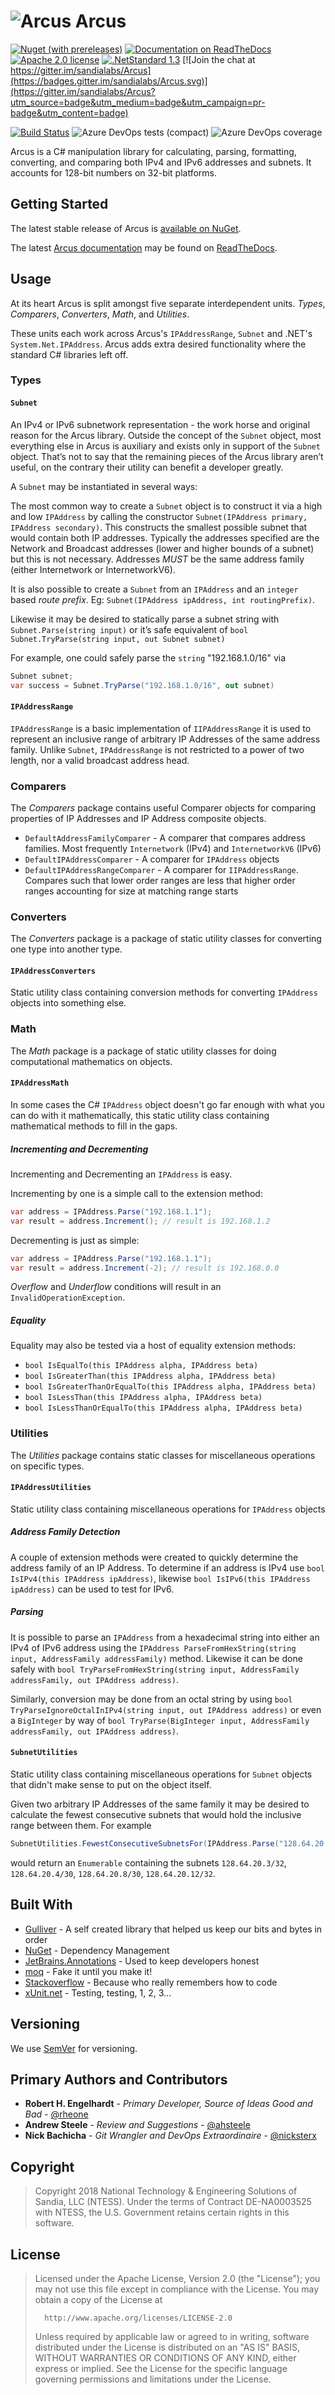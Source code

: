 # ![Arcus](resources/images/icon_64x64.png) Arcus

[![Nuget (with prereleases)](https://img.shields.io/nuget/vpre/Arcus?logo=nuget)](https://www.nuget.org/packages/Arcus/)
[![Documentation on ReadTheDocs](https://img.shields.io/badge/Read%20the%20Docs-Arcus-lightgrey?logo=read%20the%20docs)](https://arcus.readthedocs.io)
[![Apache 2.0 license](https://img.shields.io/github/license/sandialabs/arcus)](https://github.com/sandialabs/Arcus/blob/master/LICENSE)
[![.NetStandard 1.3](https://img.shields.io/badge/targets-.NETStandard%201.3-blueviolet)](https://docs.microsoft.com/en-us/dotnet/standard/net-standard)
[![Join the chat at https://gitter.im/sandialabs/Arcus](https://badges.gitter.im/sandialabs/Arcus.svg)](https://gitter.im/sandialabs/Arcus?utm_source=badge&utm_medium=badge&utm_campaign=pr-badge&utm_content=badge)

[![Build Status](https://dev.azure.com/sandianationallabs/Arcus/_apis/build/status/sandialabs.Arcus?branchName=master)](https://dev.azure.com/sandianationallabs/Arcus/_build/latest?definitionId=2&branchName=master)
![Azure DevOps tests (compact)](https://img.shields.io/azure-devops/tests/sandianationallabs/Arcus/2?compact_message)
![Azure DevOps coverage](https://img.shields.io/azure-devops/coverage/sandianationallabs/Arcus/2)

Arcus is a C# manipulation library for calculating, parsing, formatting, converting, and comparing both IPv4 and IPv6 addresses and subnets. It accounts for 128-bit numbers on 32-bit platforms.

## Getting Started

The latest stable release of Arcus is [available on NuGet](https://www.nuget.org/packages/Arcus/).

The latest [Arcus documentation](https://arcus.readthedocs.io/en/latest/) may be found on [ReadTheDocs](https://arcus.readthedocs.io/en/latest/).

## Usage

At its heart Arcus is split amongst five separate interdependent units. _Types_, _Comparers_, _Converters_, _Math_, and _Utilities_.

These units each work across Arcus's `IPAddressRange`, `Subnet` and .NET's `System.Net.IPAddress`. Arcus adds extra desired functionality where the standard C# libraries left off.

### Types

#### `Subnet`

An IPv4 or IPv6 subnetwork representation - the work horse and original reason for the Arcus library. Outside the concept of the `Subnet` object, most everything else in Arcus is auxiliary and exists only in support of the `Subnet` object. That’s not to say that the remaining pieces of the Arcus library aren’t useful, on the contrary their utility can benefit a developer greatly.

A `Subnet` may be instantiated in several ways:

The most common way to create a `Subnet` object is to construct it via a high and low `IPAddress` by calling the constructor `Subnet(IPAddress primary, IPAddress secondary)`. This constructs the smallest possible subnet that would contain both IP addresses. Typically the addresses specified are the Network and Broadcast addresses (lower and higher bounds of a subnet) but this is not necessary. Addresses _MUST_ be the same address family (either Internetwork or InternetworkV6).

It is also possible to create a `Subnet` from an `IPAddress` and an `integer` based _route prefix_. Eg: `Subnet(IPAddress ipAddress, int routingPrefix)`.

Likewise it may be desired to statically parse a subnet string with `Subnet.Parse(string input)` or it’s safe equivalent of `bool Subnet.TryParse(string input, out Subnet subnet)`

For example, one could safely parse the `string` "192.168.1.0/16" via

```c#
Subnet subnet;
var success = Subnet.TryParse("192.168.1.0/16", out subnet)
```

#### `IPAddressRange`

`IPAddressRange` is a basic implementation of `IIPAddressRange` it is used to represent an inclusive range of arbitrary IP Addresses of the same address family. Unlike `Subnet`, `IPAddressRange` is not restricted to a power of two length, nor a valid broadcast address head.

### Comparers

The _Comparers_ package contains useful Comparer objects for comparing properties of IP Addresses and IP Address composite objects.

-  `DefaultAddressFamilyComparer` - A comparer that compares address families. Most frequently `Internetwork` (IPv4) and `InternetworkV6` (IPv6)
-  `DefaultIPAddressComparer` - A comparer for `IPAddress` objects
-  `DefaultIPAddressRangeComparer` - A comparer for `IIPAddressRange`. Compares such that lower order ranges are less that higher order ranges accounting for size at matching range starts

### Converters

The _Converters_ package is a package of static utility classes for converting one type into another type.

#### `IPAddressConverters`

Static utility class containing conversion methods for converting `IPAddress` objects into something else.

### Math

The _Math_ package is a package of static utility classes for doing computational mathematics on objects.

#### `IPAddressMath`

In some cases the C# `IPAddress` object doesn't go far enough with what you can do with it mathematically, this static utility class containing mathematical methods to fill in the gaps.

##### Incrementing and Decrementing

Incrementing and Decrementing an `IPAddress` is easy.

Incrementing by one is a simple call to the extension method:

```c#
var address = IPAddress.Parse("192.168.1.1");
var result = address.Increment(); // result is 192.168.1.2
```

Decrementing is just as simple:

```c#
var address = IPAddress.Parse("192.168.1.1");
var result = address.Increment(-2); // result is 192.168.0.0
```

_Overflow_ and _Underflow_ conditions will result in an `InvalidOperationException`.

##### Equality

Equality may also be tested via a host of equality extension methods:

-  `bool IsEqualTo(this IPAddress alpha, IPAddress beta)`
-  `bool IsGreaterThan(this IPAddress alpha, IPAddress beta)`
-  `bool IsGreaterThanOrEqualTo(this IPAddress alpha, IPAddress beta)`
-  `bool IsLessThan(this IPAddress alpha, IPAddress beta)`
-  `bool IsLessThanOrEqualTo(this IPAddress alpha, IPAddress beta)`

### Utilities

The _Utilities_ package contains static classes for miscellaneous operations on specific types.

#### `IPAddressUtilities`

Static utility class containing miscellaneous operations for `IPAddress` objects

##### Address Family Detection

A couple of extension methods were created to quickly determine the address family of an IP Address. To determine if an address is IPv4 use `bool IsIPv4(this IPAddress ipAddress)`, likewise `bool IsIPv6(this IPAddress ipAddress)` can be used to test for IPv6.

##### Parsing

It is possible to parse an `IPAddress` from a hexadecimal string into either an IPv4 of IPv6 address using the `IPAddress ParseFromHexString(string input, AddressFamily addressFamily)` method. Likewise it can be done safely with `bool TryParseFromHexString(string input, AddressFamily addressFamily, out IPAddress address)`.

Similarly, conversion may be done from an octal string by using `bool TryParseIgnoreOctalInIPv4(string input, out IPAddress address)` or even a `BigInteger` by way of `bool TryParse(BigInteger input, AddressFamily addressFamily, out IPAddress address)`.

#### `SubnetUtilities`

Static utility class containing miscellaneous operations for `Subnet` objects that didn't make sense to put on the object itself.

Given two arbitrary IP Addresses of the same family it may be desired to calculate the fewest consecutive subnets that would hold the inclusive range between them. For example

```c#
SubnetUtilities.FewestConsecutiveSubnetsFor(IPAddress.Parse("128.64.20.3"), IPAddress.Parse("128.64.20.12"))
```

would return an `Enumerable` containing the subnets `128.64.20.3/32`, `128.64.20.4/30`, `128.64.20.8/30`, `128.64.20.12/32`.

## Built With

-  [Gulliver](https://github.com/sandialabs/gulliver) - A self created library that helped us keep our bits and bytes in order
-  [NuGet](https://www.nuget.org/) - Dependency Management
-  [JetBrains.Annotations](https://www.jetbrains.com/help/resharper/10.0/Code_Analysis__Code_Annotations.html) - Used to keep developers honest
-  [moq](https://github.com/moq/moq4/wiki) - Fake it until you make it!
-  [Stackoverflow](https://stackoverflow.com/) - Because who really remembers how to code
-  [xUnit.net](https://xunit.net/) - Testing, testing, 1, 2, 3...

## Versioning

We use [SemVer](http://semver.org/) for versioning.

## Primary Authors and Contributors

-  **Robert H. Engelhardt** - _Primary Developer, Source of Ideas Good and Bad_ - [@rheone](https://twitter.com/rheone)
-  **Andrew Steele** - _Review and Suggestions_ - [@ahsteele](https://twitter.com/ahsteele)
-  **Nick Bachicha** - _Git Wrangler and DevOps Extraordinaire_ - [@nicksterx](https://twitter.com/nicksterx)

## Copyright

> Copyright 2018 National Technology & Engineering Solutions of Sandia, LLC (NTESS). Under the terms of Contract DE-NA0003525 with NTESS, the U.S. Government retains certain rights in this software.

## License

> Licensed under the Apache License, Version 2.0 (the "License");
> you may not use this file except in compliance with the License.
> You may obtain a copy of the License at
>
>       http://www.apache.org/licenses/LICENSE-2.0
>
> Unless required by applicable law or agreed to in writing, software
> distributed under the License is distributed on an "AS IS" BASIS,
> WITHOUT WARRANTIES OR CONDITIONS OF ANY KIND, either express or implied.
> See the License for the specific language governing permissions and
> limitations under the License.

